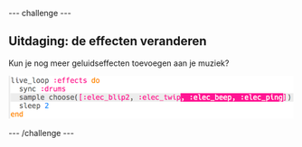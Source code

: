 --- challenge ---

## Uitdaging: de effecten veranderen

Kun je nog meer geluidseffecten toevoegen aan je muziek?

![screenshot](images/dj-effects-more.png)

--- /challenge ---